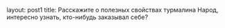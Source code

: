 layout: post1
title: Расскажите о полезных свойствах турмалина
Народ, интересно узнать, кто-нибудь заказывал себе?
